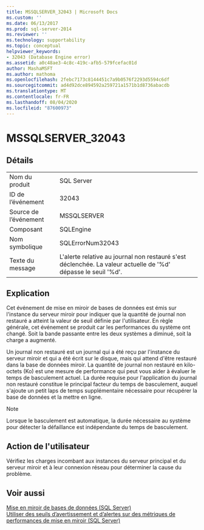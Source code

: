 ```yaml
---
title: MSSQLSERVER_32043 | Microsoft Docs
ms.custom: ''
ms.date: 06/13/2017
ms.prod: sql-server-2014
ms.reviewer: ''
ms.technology: supportability
ms.topic: conceptual
helpviewer_keywords:
- 32043 (Database Engine error)
ms.assetid: a0c48ae3-4c8c-419c-afb5-579fcefac01d
author: MashaMSFT
ms.author: mathoma
ms.openlocfilehash: 2febc7173c8144451c7a9b0576f2293d5594c6df
ms.sourcegitcommit: ad4d92dce894592a259721a1571b1d8736abacdb
ms.translationtype: MT
ms.contentlocale: fr-FR
ms.lasthandoff: 08/04/2020
ms.locfileid: "87600973"
---
```

# <a name="mssqlserver_32043"></a>MSSQLSERVER_32043
    
## <a name="details"></a>Détails  
  
|||  
|-|-|  
|Nom du produit|SQL Server|  
|ID de l’événement|32043|  
|Source de l’événement|MSSQLSERVER|  
|Composant|SQLEngine|  
|Nom symbolique|SQLErrorNum32043|  
|Texte du message|L'alerte relative au journal non restauré s'est déclenchée. La valeur actuelle de '%d' dépasse le seuil '%d'.|  
  
## <a name="explanation"></a>Explication  
 Cet événement de mise en miroir de bases de données est émis sur l'instance du serveur miroir pour indiquer que la quantité de journal non restauré a atteint la valeur de seuil définie par l'utilisateur. En règle générale, cet événement se produit car les performances du système ont changé. Soit la bande passante entre les deux systèmes a diminué, soit la charge a augmenté.  
  
 Un journal non restauré est un journal qui a été reçu par l'instance du serveur miroir et qui a été écrit sur le disque, mais qui attend d'être restauré dans la base de données miroir. La quantité de journal non restauré en kilo-octets (Ko) est une mesure de performance qui peut vous aider à évaluer le temps de basculement actuel. La durée requise pour l'application du journal non restauré constitue le principal facteur du temps de basculement, auquel s'ajoute un petit laps de temps supplémentaire nécessaire pour récupérer la base de données et la mettre en ligne.  
  
> [!NOTE]  
>  Lorsque le basculement est automatique, la durée nécessaire au système pour détecter la défaillance est indépendante du temps de basculement.  
  
## <a name="user-action"></a>Action de l'utilisateur  
 Vérifiez les charges incombant aux instances du serveur principal et du serveur miroir et à leur connexion réseau pour déterminer la cause du problème.  
  
## <a name="see-also"></a>Voir aussi  
 [Mise en miroir de bases de données &#40;SQL Server&#41;](../../database-engine/database-mirroring/database-mirroring-sql-server.md)   
 [Utiliser des seuils d’avertissement et d’alertes sur des métriques de performances de mise en miroir &#40;SQL Server&#41;](../../database-engine/database-mirroring/use-warning-thresholds-and-alerts-on-mirroring-performance-metrics-sql-server.md)  
  
  

